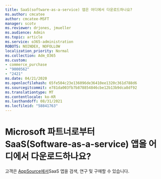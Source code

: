 ```yaml
---
title: SaaS(software-as-a-service) 앱은 어디에서 다운로드하나요?
ms.author: cmcatee
author: cmcatee-MSFT
manager: scotv
ms.reviewer: drjones, jmueller
ms.audience: Admin
ms.topic: article
ms.service: o365-administration
ROBOTS: NOINDEX, NOFOLLOW
localization_priority: Normal
ms.collection: Adm_O365
ms.custom:
- commerce_purchase
- "9000562"
- "2421"
ms.date: 04/21/2020
ms.openlocfilehash: 65fe504c23e136096de36410ee1320c361d788d6
ms.sourcegitcommit: e781da003fb7b878854846cbe12b13b9dca8df92
ms.translationtype: MT
ms.contentlocale: ko-KR
ms.lasthandoff: 08/31/2021
ms.locfileid: "58841763"
---
```

# <a name="where-do-i-get-software-as-a-service-saas-apps-from-microsoft-partners"></a>Microsoft 파트너로부터 SaaS(Software-as-a-service) 앱을 어디에서 다운로드하나요?

고객은 [AppSource에서](https://appsource.microsoft.com)SaaS 앱을 검색, 연구 및 구매할 수 있습니다.